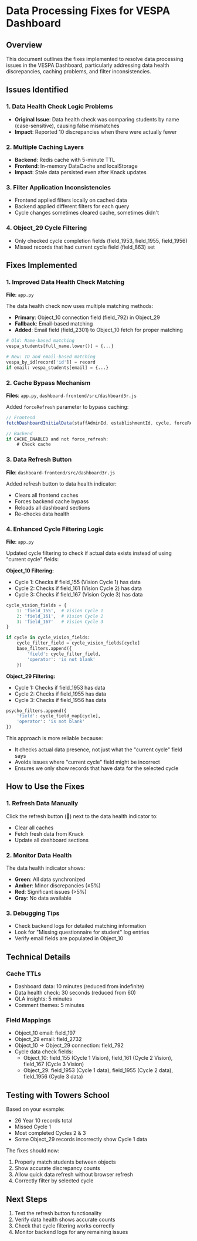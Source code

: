 # Data Processing Fixes for VESPA Dashboard

## Overview

This document outlines the fixes implemented to resolve data processing issues in the VESPA Dashboard, particularly addressing data health discrepancies, caching problems, and filter inconsistencies.

## Issues Identified

### 1. Data Health Check Logic Problems
- **Original Issue**: Data health check was comparing students by name (case-sensitive), causing false mismatches
- **Impact**: Reported 10 discrepancies when there were actually fewer

### 2. Multiple Caching Layers
- **Backend**: Redis cache with 5-minute TTL
- **Frontend**: In-memory DataCache and localStorage
- **Impact**: Stale data persisted even after Knack updates

### 3. Filter Application Inconsistencies
- Frontend applied filters locally on cached data
- Backend applied different filters for each query
- Cycle changes sometimes cleared cache, sometimes didn't

### 4. Object_29 Cycle Filtering
- Only checked cycle completion fields (field_1953, field_1955, field_1956)
- Missed records that had current cycle field (field_863) set

## Fixes Implemented

### 1. Improved Data Health Check Matching

**File**: `app.py`

The data health check now uses multiple matching methods:
- **Primary**: Object_10 connection field (field_792) in Object_29
- **Fallback**: Email-based matching
- **Added**: Email field (field_2301) to Object_10 fetch for proper matching

```python
# Old: Name-based matching
vespa_students[full_name.lower()] = {...}

# New: ID and email-based matching
vespa_by_id[record['id']] = record
if email: vespa_students[email] = {...}
```

### 2. Cache Bypass Mechanism

**Files**: `app.py`, `dashboard-frontend/src/dashboard3r.js`

Added `forceRefresh` parameter to bypass caching:

```javascript
// Frontend
fetchDashboardInitialData(staffAdminId, establishmentId, cycle, forceRefresh = true)

// Backend
if CACHE_ENABLED and not force_refresh:
    # Check cache
```

### 3. Data Refresh Button

**File**: `dashboard-frontend/src/dashboard3r.js`

Added refresh button to data health indicator:
- Clears all frontend caches
- Forces backend cache bypass
- Reloads all dashboard sections
- Re-checks data health

### 4. Enhanced Cycle Filtering Logic

**File**: `app.py`

Updated cycle filtering to check if actual data exists instead of using "current cycle" fields:

**Object_10 Filtering:**
- Cycle 1: Checks if field_155 (Vision Cycle 1) has data
- Cycle 2: Checks if field_161 (Vision Cycle 2) has data
- Cycle 3: Checks if field_167 (Vision Cycle 3) has data

```python
cycle_vision_fields = {
    1: 'field_155',  # Vision Cycle 1
    2: 'field_161',  # Vision Cycle 2
    3: 'field_167'   # Vision Cycle 3
}

if cycle in cycle_vision_fields:
    cycle_filter_field = cycle_vision_fields[cycle]
    base_filters.append({
        'field': cycle_filter_field,
        'operator': 'is not blank'
    })
```

**Object_29 Filtering:**
- Cycle 1: Checks if field_1953 has data
- Cycle 2: Checks if field_1955 has data
- Cycle 3: Checks if field_1956 has data

```python
psycho_filters.append({
    'field': cycle_field_map[cycle],
    'operator': 'is not blank'
})
```

This approach is more reliable because:
- It checks actual data presence, not just what the "current cycle" field says
- Avoids issues where "current cycle" field might be incorrect
- Ensures we only show records that have data for the selected cycle

## How to Use the Fixes

### 1. Refresh Data Manually
Click the refresh button (🔄) next to the data health indicator to:
- Clear all caches
- Fetch fresh data from Knack
- Update all dashboard sections

### 2. Monitor Data Health
The data health indicator shows:
- **Green**: All data synchronized
- **Amber**: Minor discrepancies (≤5%)
- **Red**: Significant issues (>5%)
- **Gray**: No data available

### 3. Debugging Tips
- Check backend logs for detailed matching information
- Look for "Missing questionnaire for student" log entries
- Verify email fields are populated in Object_10

## Technical Details

### Cache TTLs
- Dashboard data: 10 minutes (reduced from indefinite)
- Data health check: 30 seconds (reduced from 60)
- QLA insights: 5 minutes
- Comment themes: 5 minutes

### Field Mappings
- Object_10 email: field_197
- Object_29 email: field_2732
- Object_10 → Object_29 connection: field_792
- Cycle data check fields:
  - Object_10: field_155 (Cycle 1 Vision), field_161 (Cycle 2 Vision), field_167 (Cycle 3 Vision)
  - Object_29: field_1953 (Cycle 1 data), field_1955 (Cycle 2 data), field_1956 (Cycle 3 data)

## Testing with Towers School

Based on your example:
- 26 Year 10 records total
- Missed Cycle 1
- Most completed Cycles 2 & 3
- Some Object_29 records incorrectly show Cycle 1 data

The fixes should now:
1. Properly match students between objects
2. Show accurate discrepancy counts
3. Allow quick data refresh without browser refresh
4. Correctly filter by selected cycle

## Next Steps

1. Test the refresh button functionality
2. Verify data health shows accurate counts
3. Check that cycle filtering works correctly
4. Monitor backend logs for any remaining issues 